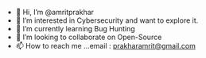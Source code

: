 - 👋 Hi, I’m @amritprakhar
- 👀 I’m interested in Cybersecurity and want to explore it.
- 🌱 I’m currently learning Bug Hunting
- 💞️ I’m looking to collaborate on Open-Source
- 📫 How to reach me ...email : prakharamrit@gmail.com

<!---
amritprakhar/amritprakhar is a ✨ special ✨ repository because its `README.md` (this file) appears on your GitHub profile.
You can click the Preview link to take a look at your changes.
--->
